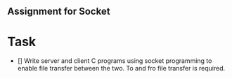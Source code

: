 ## Assignment for Socket ##

# Task

* [] Write server and client C programs using socket programming to enable file transfer between the two. To and fro file transfer is required.
